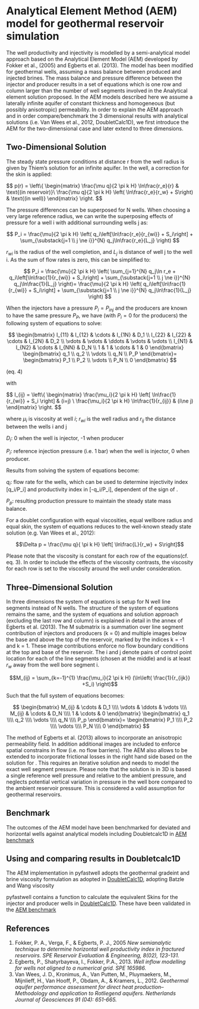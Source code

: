 # Analytical Element Method (AEM) model for geothermal reservoir simulation


The well productivity and injectivity is modelled by a semi-analytical model approach 
based on the Analytical Element Model (AEM) developed by Fokker et al., (2005) and Egberts et al. (2013). 
The model has been modified for geothermal wells, assuming a mass balance between produced and injected brines. 
The mass balance and pressure difference between the injector and producer results in a set of equations 
which is one row and column larger than the number of well segments involved in the 
Analytical element solution proposed. In the AEM models described here we assume a 
laterally infinite aquifer of constant thickness and homogeneous (but possibly anisotropic) permeability. 
In order to explain the AEM approach and in order compare/benchmark the 3 dimensional results with analytical solutions (i.e. Van Wees et al., 2012, DoubletCalc1D), we first introduce the AEM for the two-dimensional case and later extend to three dimensions.

## Two-Dimensional Solution

The steady state pressure conditions at distance r from the well radius is given by Thiem’s solution for an infinite aquifer. In the well, a correction for the skin is applied:

$$
p(r) = 
\left\\{ 
\begin{matrix}
\frac{\mu q}{2 \pi k H} \ln\frac{r_e}{r}                     & \text{(in reservoir)}\\
\frac{\mu q}{2 \pi k H} \left( \ln\frac{r_e}{r_w} + S\right) & \text{(in well)}
\end{matrix}
\right.
$$

The pressure differences can be superposed for N wells. When choosing a very large reference radius, we can write the superposing effects of pressure for a well i with additional surrounding wells j as:

$$
P_i = \frac{\mu}{2 \pi k H} \left( q_i\left[\ln\frac{r_e}{r_{wi}} + S_i\right]  + \sum_{\substack{j=1 \\ j \ne i}}^{N} q_j\ln\frac{r_e}{L_j}  \right)
$$

$r_{wi}$ is the radius of the well completion, and  $L_j$ is distance of well j to the well i. As the sum of flow rates is zero, this can be simplified to:



$$
P_i = \frac{\mu}{2 \pi k H} \left( \sum_{j=1}^{N} q_j\ln r_e  + q_i\left[\ln\frac{1}{r_{wi}} + S_i\right]  + \sum_{\substack{j=1 \\ j \ne i}}^{N} q_j\ln\frac{1}{L_j}  \right)=
\frac{\mu}{2 \pi k H} \left( q_i\left[\ln\frac{1}{r_{wi}} + S_i\right] + \sum_{\substack{j=1 \\ j \ne i}}^{N} q_j\ln\frac{1}{L_j}  \right)
$$


When the injectors have a pressure $P_i=P_{inj}$ and the producers are known to have the same pressure $P_P$, we have (with $P_i=0$ for the producers) the following system of equations to solve:

$$
\begin{bmatrix}
I_{11} & I_{12} & \cdots & I_{1N} & D_1    \\
I_{22} & I_{22} & \cdots & I_{2N} & D_2    \\
\vdots & \vdots & \ddots & \vdots & \vdots \\
I_{N1} & I_{N2} & \cdots & I_{NN} & D_N    \\
1      & 1      & \cdots & 1      & 0
\end{bmatrix}
\begin{bmatrix}
q_1 \\
q_2 \\
\vdots \\
q_N \\
P_P
\end{bmatrix}=
\begin{bmatrix}
P_1 \\
P_2 \\
\vdots \\
P_N \\
0
\end{bmatrix}
$$

(eq. 4)

with


$$
I_{ij} = \left\\{
\begin{matrix}
\frac{\mu_i}{2 \pi k H} \left[ \ln\frac{1}{r_{wi}} + S_i \right] & (i=j) \\
\frac{\mu_i}{2 \pi k H}  \ln\frac{1}{r_{ij}} & (i\ne j)
\end{matrix}
\right.
$$

where $\mu_i$ is viscosity at well $i$; $r_{wi}$ is the well radius and $r_{ij}$ the distance between the wells i and j

$D_i$: 0 when the well is injector, -1 when producer

$P_i$: reference injection pressure (i.e. 1 bar) when the well is injector, 0 when producer.

Results from solving the system of equations become:

$q_i$: flow rate for the wells, which can be used to determine injectivity index  [q_i/P_i] and productivity index in [-q_i/P_i], 
dependent of the sign of .

$P_p$: resulting production pressure to maintain the steady state mass balance.

For a doublet configuration with equal viscosities, equal wellbore radius and equal skin, the system of equations reduces to the well-known steady state solution (e.g. Van Wees et al., 2012):

$$\Delta p = \frac{\mu q}{ \pi k H} \left[ \ln\frac{L}{r_w} + S\right]$$

Please note that the viscosity is constant for each row of the equations(cf. eq. 3). In order to include the effects of the viscosity contrasts, the viscosity for each row is set to the viscosity around the well under consideration.

## Three-Dimensional Solution

In three dimensions the system of equations is setup for N well line segments instead of N wells. 
The structure of the system of equations remains the same, 
and the system of equations and solution approach (excluding the last row and column) 
is explained in detail in the annex of Egberts et al. (2013). 
The M submatrix is a summation over line segment contribution of injectors and producers (k = 0) 
and multiple images below the base and above the top of the reservoir, marked by the indices k = -1 and k = 1. 
These image contributions enforce no flow boundary conditions at the top and base of the reservoir. 
The i and j denote pairs of control point location for each of the line segments (chosen at the middle) and is at least $r_w$ away from the well bore segment i.

$$M_{ij} = \sum_{k=-1}^{1} \frac{\mu_i}{2 \pi k H} (\ln\left( \frac{1}{r_{ijk}} +S_i) \right)$$

Such that the full system of equations becomes:


$$
\begin{bmatrix}
M_{ij} & \cdots & D_1 \\\\
\vdots & \ddots & \vdots \\\\
M_{ij} & \cdots & D_N \\\\
1 & \cdots & 0
\end{bmatrix}
\begin{bmatrix}
q_1 \\\\
q_2 \\\\
\vdots \\\\
q_N \\\\
P_p
\end{bmatrix}=
\begin{bmatrix}
P_1 \\\\
P_2 \\\\
\vdots \\\\
P_N \\\\
0
\end{bmatrix}
$$


The method of Egberts et al. (2013) allows to incorporate an anisotropic permeability field.
In addition additional images are included to enforce spatial constrains in flow (i.e. no flow barriers). 
The AEM also allows to be extended to incorporate frictional losses in the right hand side based on the solution for .
This requires an iterative solution and needs to model the exact well segment pressure. Please note that the solution is in 3D is based a single reference  well pressure  and  relative to the ambient pressure, and neglects potential vertical variation in pressure in the well bore compared to the ambient reservoir pressure. This is considered a valid  assumption for geothermal reservoirs.

## Benchmark

The outcomes of the AEM model have been benchmarked for deviated and horizontal wells against 
analytical models including Doubletcalc1D in [AEM benchmark](aem_benchmark.md)

## Using and comparing results in Doubletcalc1D

The AEM implementation in pyfastwell adopts the geothermal gradeint and  brine viscosity formulation as adopted 
in  [DoubletCalc1D](https://www.nlog.nl/en/tools), adopting Batzle and Wang viscosity

pyfastwell contains a function to calculate the equivalent Skins for the injector and 
producer wells in [DoubletCalc1D](https://www.nlog.nl/en/tools). These have been validated
in the [AEM benchmark](aem_benchmark.md)

## References

1. Fokker, P. A., Verga, F., & Egberts, P. J., 2005 *New semianalytic technique to determine horizontal well productivity index in fractured reservoirs. SPE Reservoir Evaluation & Engineering, 8(02), 123-131.*
2. Egberts, P., Shatyrbayeva, I., Fokker, P.A., 2013. *Well inflow modelling for wells not aligned to a numerical grid. SPE 165986.*
3. Van Wees, J. D., Kronimus, A., Van Putten, M., Pluymaekers, M., Mijnlieff, H., Van Hooff, P., Obdam, A., & Kramers, L., 2012. *Geothermal aquifer performance assessment 
for direct heat production–Methodology and application to Rotliegend aquifers. Netherlands Journal of Geosciences 91 (04): 651-665.*

